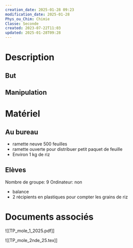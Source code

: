 ```yaml
---
creation_date: 2025-01-28 09:23
modification_date: 2025-01-28
Phys_ou_Chim: Chimie
Classe: Seconde
created: 2023-07-22T11:03
updated: 2025-01-28T09:28
---
```


# Description
## But

## Manipulation

# Matériel
## Au bureau

- ramette neuve 500 feuilles
- ramette ouverte pour distribuer petit paquet de feuille
- Environ 1 kg de riz

## Elèves

Nombre de groupe: 9
Ordinateur: non

- balance
- 2 récipients en plastiques pour compter les grains de riz


# Documents associés

![[TP_mole_1_2025.pdf]]

![[TP_mole_2nde_25.tex]]